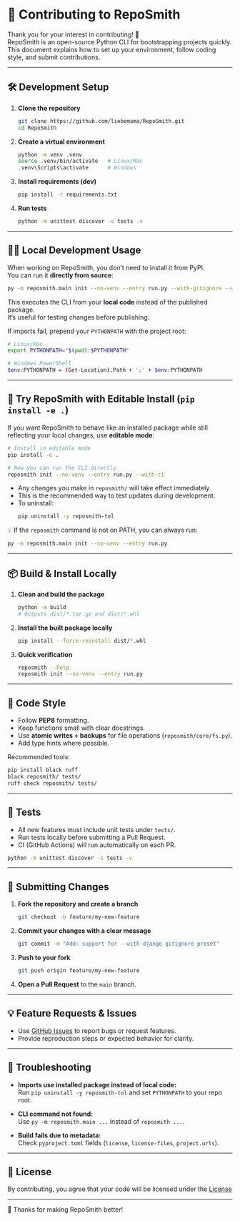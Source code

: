 # 🤝 Contributing to RepoSmith

Thank you for your interest in contributing! 🚀  
RepoSmith is an open-source Python CLI for bootstrapping projects quickly.  
This document explains how to set up your environment, follow coding style, and submit contributions.

---

## 🛠️ Development Setup

1. **Clone the repository**
   ```bash
   git clone https://github.com/liebemama/RepoSmith.git
   cd RepoSmith
   ```

2. **Create a virtual environment**
   ```bash
   python -m venv .venv
   source .venv/bin/activate   # Linux/Mac
   .venv\Scripts\activate      # Windows
   ```

3. **Install requirements (dev)**
   ```bash
   pip install -r requirements.txt
   ```

4. **Run tests**
   ```bash
   python -m unittest discover -s tests -v
   ```

---

## 🧑‍💻 Local Development Usage

When working on RepoSmith, you don’t need to install it from PyPI.  
You can run it **directly from source**:

```bash
py -m reposmith.main init --no-venv --entry run.py --with-gitignore --with-license
```

This executes the CLI from your **local code** instead of the published package.  
It’s useful for testing changes before publishing.

If imports fail, prepend your `PYTHONPATH` with the project root:

```bash
# Linux/Mac
export PYTHONPATH="$(pwd):$PYTHONPATH"

# Windows PowerShell
$env:PYTHONPATH = (Get-Location).Path + ';' + $env:PYTHONPATH
```

---

## 🧷 Try RepoSmith with Editable Install (`pip install -e .`)

If you want RepoSmith to behave like an installed package while still reflecting your local changes, use **editable mode**:

```bash
# Install in editable mode
pip install -e .

# Now you can run the CLI directly
reposmith init --no-venv --entry run.py --with-ci
```

- Any changes you make in `reposmith/` will take effect immediately.  
- This is the recommended way to test updates during development.  
- To uninstall:
  ```bash
  pip uninstall -y reposmith-tol
  ```

💡 If the `reposmith` command is not on PATH, you can always run:
```bash
py -m reposmith.main init --no-venv --entry run.py
```

---

## 📦 Build & Install Locally

1. **Clean and build the package**
   ```bash
   python -m build
   # Outputs dist/*.tar.gz and dist/*.whl
   ```

2. **Install the built package locally**
   ```bash
   pip install --force-reinstall dist/*.whl
   ```

3. **Quick verification**
   ```bash
   reposmith --help
   reposmith init --no-venv --entry run.py
   ```

---

## 📏 Code Style

- Follow **PEP8** formatting.
- Keep functions small with clear docstrings.
- Use **atomic writes + backups** for file operations (`reposmith/core/fs.py`).
- Add type hints where possible.

Recommended tools:

```bash
pip install black ruff
black reposmith/ tests/
ruff check reposmith/ tests/
```

---

## 🧪 Tests

- All new features must include unit tests under `tests/`.
- Run tests locally before submitting a Pull Request.
- CI (GitHub Actions) will run automatically on each PR.

```bash
python -m unittest discover -s tests -v
```

---

## 🔄 Submitting Changes

1. **Fork the repository and create a branch**
   ```bash
   git checkout -b feature/my-new-feature
   ```

2. **Commit your changes with a clear message**
   ```bash
   git commit -m "Add: support for --with-django gitignore preset"
   ```

3. **Push to your fork**
   ```bash
   git push origin feature/my-new-feature
   ```

4. **Open a Pull Request** to the `main` branch.

---

## 💡 Feature Requests & Issues

- Use [GitHub Issues](https://github.com/liebemama/RepoSmith/issues) to report bugs or request features.  
- Provide reproduction steps or expected behavior for clarity.

---

## 🧰 Troubleshooting

- **Imports use installed package instead of local code:**  
  Run `pip uninstall -y reposmith-tol` and set `PYTHONPATH` to your repo root.

- **CLI command not found:**  
  Use `py -m reposmith.main ...` instead of `reposmith ...`.

- **Build fails due to metadata:**  
  Check `pyproject.toml` fields (`license`, `license-files`, `project.urls`).

---

## 📜 License

By contributing, you agree that your code will be licensed under the [License](https://img.shields.io/github/license/TamerOnLine/RepoSmith?style=flat-square)

---

💖 Thanks for making RepoSmith better!
